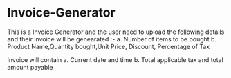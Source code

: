 # Invoice-Generator
This is a Invoice Generator and the user need to upload the following details and their invoice will be genearated :-
a. Number of items to be bought
b. Product Name,Quantity bought,Unit Price, Discount, Percentage of Tax

Invoice will contain
a. Current date and time
b. Total applicable tax and total amount payable
